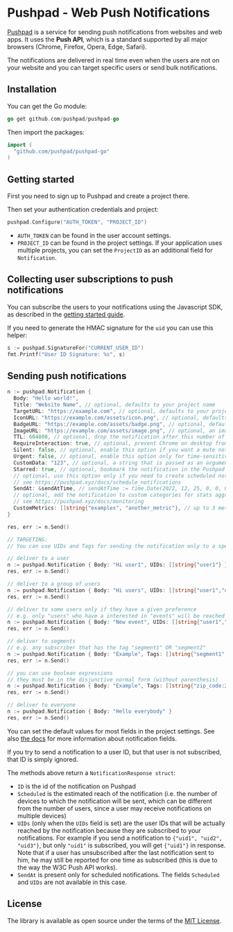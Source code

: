 # Pushpad - Web Push Notifications
 
[Pushpad](https://pushpad.xyz) is a service for sending push notifications from websites and web apps. It uses the **Push API**, which is a standard supported by all major browsers (Chrome, Firefox, Opera, Edge, Safari).

The notifications are delivered in real time even when the users are not on your website and you can target specific users or send bulk notifications.

## Installation

You can get the Go module:

```go
go get github.com/pushpad/pushpad-go
```

Then import the packages:

```go
import (
  "github.com/pushpad/pushpad-go"
)
```

## Getting started

First you need to sign up to Pushpad and create a project there.

Then set your authentication credentials and project:

```go
pushpad.Configure("AUTH_TOKEN", "PROJECT_ID")
```

- `AUTH_TOKEN` can be found in the user account settings.
- `PROJECT_ID` can be found in the project settings. If your application uses multiple projects, you can set the `ProjectID` as an additional field for `Notification`.

## Collecting user subscriptions to push notifications

You can subscribe the users to your notifications using the Javascript SDK, as described in the [getting started guide](https://pushpad.xyz/docs/pushpad_pro_getting_started).

If you need to generate the HMAC signature for the `uid` you can use this helper:

```go
s := pushpad.SignatureFor("CURRENT_USER_ID")
fmt.Printf("User ID Signature: %s", s)
```

## Sending push notifications

```go
n := pushpad.Notification {
  Body: "Hello world!",
  Title: "Website Name", // optional, defaults to your project name
  TargetURL: "https://example.com", // optional, defaults to your project website
  IconURL: "https://example.com/assets/icon.png", // optional, defaults to the project icon
  BadgeURL: "https://example.com/assets/badge.png", // optional, defaults to the project badge
  ImageURL: "https://example.com/assets/image.png", // optional, an image to display in the notification content
  TTL: 604800, // optional, drop the notification after this number of seconds if a device is offline
  RequireInteraction: true, // optional, prevent Chrome on desktop from automatically closing the notification after a few seconds
  Silent: false, // optional, enable this option if you want a mute notification without any sound
  Urgent: false, // optional, enable this option only for time-sensitive alerts (e.g. incoming phone call)
  CustomData: "123", // optional, a string that is passed as an argument to action button callbacks
  Starred: true, // optional, bookmark the notification in the Pushpad dashboard (e.g. to highlight manual notifications)
  // optional, use this option only if you need to create scheduled notifications (max 5 days)
  // see https://pushpad.xyz/docs/schedule_notifications
  SendAt: &sendAtTime, // sendAtTime := time.Date(2022, 12, 25, 0, 0, 0, 0, time.UTC)
  // optional, add the notification to custom categories for stats aggregation
  // see https://pushpad.xyz/docs/monitoring
  CustomMetrics: []string{"examples", "another_metric"}, // up to 3 metrics per notification
}

res, err := n.Send()

// TARGETING:
// You can use UIDs and Tags for sending the notification only to a specific audience...

// deliver to a user
n := pushpad.Notification { Body: "Hi user1", UIDs: []string{"user1"} }
res, err := n.Send()

// deliver to a group of users
n := pushpad.Notification { Body: "Hi users", UIDs: []string{"user1","user2","user3"} }
res, err := n.Send()

// deliver to some users only if they have a given preference
// e.g. only "users" who have a interested in "events" will be reached
n := pushpad.Notification { Body: "New event", UIDs: []string{"user1","user2"}, Tags: []string{"events"} }
res, err := n.Send()

// deliver to segments
// e.g. any subscriber that has the tag "segment1" OR "segment2"
n := pushpad.Notification { Body: "Example", Tags: []string{"segment1", "segment2"} }
res, err := n.Send()

// you can use boolean expressions 
// they must be in the disjunctive normal form (without parenthesis)
n := pushpad.Notification { Body: "Example", Tags: []string{"zip_code:28865 && !optout:local_events || friend_of:Organizer123"} }
res, err := n.Send()

// deliver to everyone
n := pushpad.Notification { Body: "Hello everybody" }
res, err := n.Send()
```

You can set the default values for most fields in the project settings. See also [the docs](https://pushpad.xyz/docs/rest_api#notifications_api_docs) for more information about notification fields.

If you try to send a notification to a user ID, but that user is not subscribed, that ID is simply ignored.

The methods above return a `NotificationResponse struct`:

- `ID` is the id of the notification on Pushpad
- `Scheduled` is the estimated reach of the notification (i.e. the number of devices to which the notification will be sent, which can be different from the number of users, since a user may receive notifications on multiple devices)
- `UIDs` (only when the `UIDs` field is set) are the user IDs that will be actually reached by the notification because they are subscribed to your notifications. For example if you send a notification to `{"uid1", "uid2", "uid3"}`, but only `"uid1"` is subscribed, you will get `{"uid1"}` in response. Note that if a user has unsubscribed after the last notification sent to him, he may still be reported for one time as subscribed (this is due to the way the W3C Push API works).
- `SendAt` is present only for scheduled notifications. The fields `Scheduled` and `UIDs` are not available in this case.


## License

The library is available as open source under the terms of the [MIT License](https://opensource.org/licenses/MIT).
